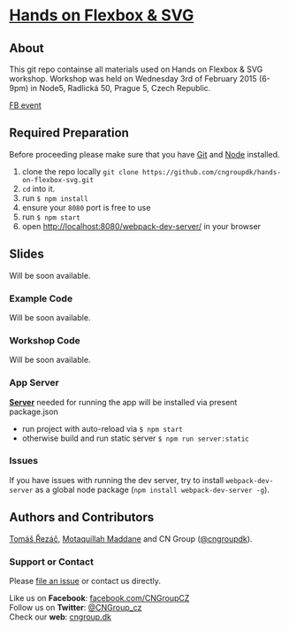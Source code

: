 # [Hands on Flexbox & SVG](https://github.com/cngroupdk/hands-on-flexbox-svg)

## About

This git repo containse all materials used on Hands on Flexbox & SVG workshop. Workshop was held on Wednesday 3rd of February 2015 (6-9pm) in Node5, Radlická 50, Prague 5, Czech Republic.

[FB event](https://www.facebook.com/events/1676444079290409/)

## Required Preparation

Before proceeding please make sure that you have [Git](https://git-scm.com/book/en/v2/Getting-Started-Installing-Git) and [Node](https://nodejs.org/en/download/) installed.

1. clone the repo locally `git clone https://github.com/cngroupdk/hands-on-flexbox-svg.git`
2. `cd` into it.
3. run `$ npm install`
4. ensure your `8080` port is free to use
5. run `$ npm start`
6. open [http://localhost:8080/webpack-dev-server/](http://localhost:8080/webpack-dev-server/) in your browser

## Slides
Will be soon available.

### Example Code
Will be soon available.

### Workshop Code
Will be soon available.

### App Server

**[Server](https://www.npmjs.com/package/node-static)** needed for running the app will be installed via present package.json
- run project with auto-reload via `$ npm start`
- otherwise build and run static server `$ npm run server:static`

### Issues

If you have issues with running the dev server, try to install `webpack-dev-server` as a global node package (`npm install webpack-dev-server -g`).

## Authors and Contributors
[Tomáš Řezáč](https://github.com/Rezi), [Motaquillah Maddane](https://github.com/kronik3r) and CN Group ([@cngroupdk](https://github.com/cngroupdk)).

### Support or Contact
Please [file an issue](https://github.com/cngroupdk/hands-on-flexbox-svg/issues) or contact us directly.

Like us on **Facebook**: [facebook.com/CNGroupCZ](https://www.facebook.com/CNGroupCZ)<br/>
Follow us on **Twitter**: [@CNGroup_cz](https://twitter.com/CNGroup_cz)<br/>
Check our **web**: [cngroup.dk](http://www.cngroup.dk/)
